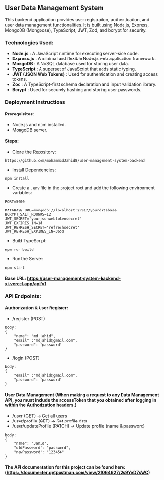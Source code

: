 
  ## User Data Management System  
  This backend application provides user registration, authentication, and user data management functionalities. It is built using Node.js, Express, MongoDB (Mongoose), TypeScript, JWT, Zod, and bcrypt for security.
  
  ### Technologies Used:  
  - **Node.js** : A JavaScript runtime for executing server-side code.
  - **Express.js** : A minimal and flexible Node.js web application framework.
  - **MongoDB** : A NoSQL database used for storing user data.
  - **TypeScript** :  A superset of JavaScript that adds static typing.
  - **JWT (JSON Web Tokens)** :  Used for authentication and creating access tokens.
  - **Zod** :  A TypeScript-first schema declaration and input validation library.
  - **Bcrypt** :  Used for securely hashing and storing user passwords.

  ### Deployment Instructions
  #### Prerequisites:
  - Node.js and npm installed.
  - MongoDB server.
  #### Steps:
  - Clone the Repository:
  ```
  https://github.com/mohammadJahid8/user-management-system-backend
  ```
  - Install Dependencies:
  ```
  npm install
  ```
  - Create a `.env` file in the project root and add the following environment variables:
  ```
PORT=5000

DATABASE_URL=mongodb://localhost:27017/yourdatabase
BCRYPT_SALT_ROUNDS=12
JWT_SECRET='yourjsonwebtokensecret'
JWT_EXPIRES_IN=1d
JWT_REFRESH_SECRET='refreshsecret'
JWT_REFRESH_EXPIRES_IN=365d
```
- Build TypeScript:
```
npm run build
```
- Run the Server:
```
npm start
```
#### Base URL: https://user-management-system-backend-xi.vercel.app/api/v1

### API Endpoints:

#### Authorization & User Register:
- /register (POST)
```
body:
{
    "name": "md jahid",
    "email" :"mdjahid@gmail.com",
    "password": "password"
}
```

- /login (POST)
```
body:
{
    "email" :"mdjahid@gmail.com",
    "password": "password"
}
```
#### User Data Management (When making a request to any Data Management API, you must include the accessToken that you obtained after logging in within the Authorization headers.)
- /user (GET) -> Get all users
- /user/profile (GET) -> Get profile data
- /user/updateProfile (PATCH) -> Update profile (name & password)
```
body:
{
    "name": "Jahid",
    "oldPassword": "password",
    "newPassword": "123456"
}
```

#### The API documentation for this project can be found here: (https://documenter.getpostman.com/view/21064627/2s9YeD7sWC)
